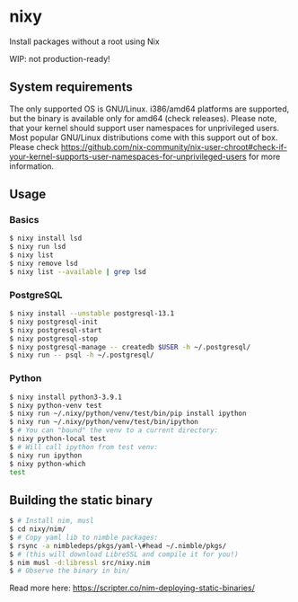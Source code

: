 # nixy
Install packages without a root using Nix

WIP: not production-ready!

## System requirements

The only supported OS is GNU/Linux. i386/amd64 platforms are supported, but the binary is available only for amd64 (check releases). Please note, that your kernel should support user namespaces for unprivileged users. Most popular GNU/Linux distributions come with this support out of box. Please check https://github.com/nix-community/nix-user-chroot#check-if-your-kernel-supports-user-namespaces-for-unprivileged-users for more information.

## Usage

### Basics

```bash
$ nixy install lsd
$ nixy run lsd
$ nixy list
$ nixy remove lsd
$ nixy list --available | grep lsd
```

### PostgreSQL

```bash
$ nixy install --unstable postgresql-13.1
$ nixy postgresql-init
$ nixy postgresql-start
$ nixy postgresql-stop
$ nixy postgresql-manage -- createdb $USER -h ~/.postgresql/
$ nixy run -- psql -h ~/.postgresql/
```

### Python

```bash
$ nixy install python3-3.9.1
$ nixy python-venv test
$ nixy run ~/.nixy/python/venv/test/bin/pip install ipython
$ nixy run ~/.nixy/python/venv/test/bin/ipython
$ # You can "bound" the venv to a current directory:
$ nixy python-local test
$ # Will call ipython from test venv:
$ nixy run ipython
$ nixy python-which
test
```

## Building the static binary

```bash
$ # Install nim, musl
$ cd nixy/nim/
$ # Copy yaml lib to nimble packages:
$ rsync -a nimbledeps/pkgs/yaml-\#head ~/.nimble/pkgs/
$ # (this will download LibreSSL and compile it for you!)
$ nim musl -d:libressl src/nixy.nim
$ # Observe the binary in bin/
```

Read more here: https://scripter.co/nim-deploying-static-binaries/
